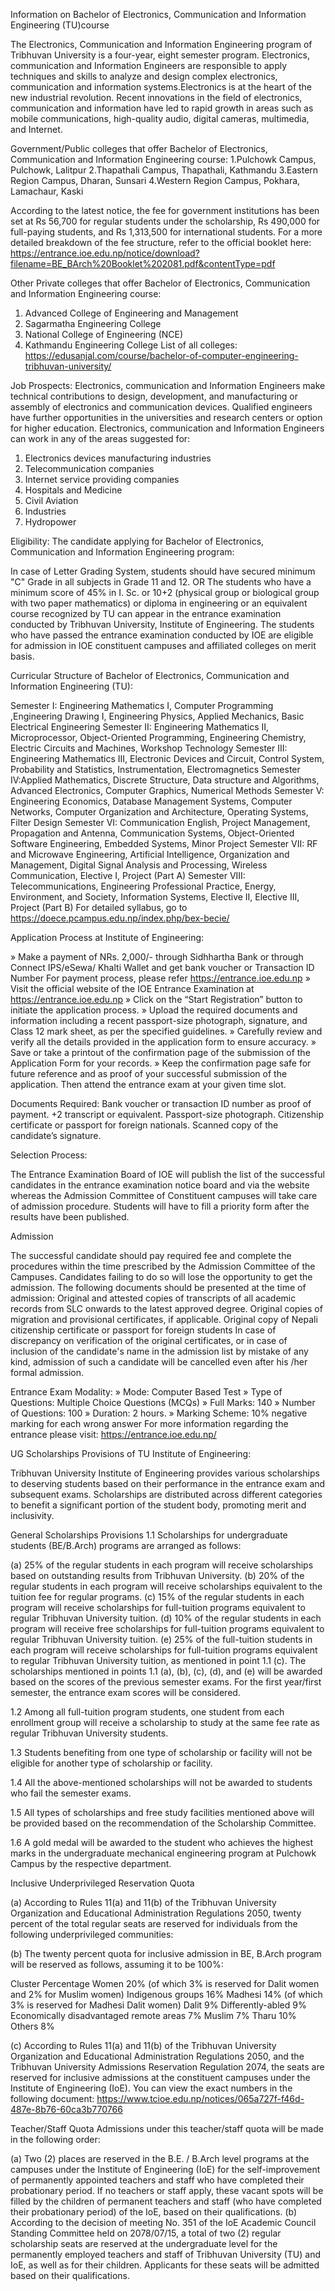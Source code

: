 Information on Bachelor of Electronics, Communication and Information Engineering (TU)course

The Electronics, Communication and Information Engineering program of Tribhuvan University is a four-year, eight semester program. Electronics, communication and Information Engineers are responsible to apply techniques and skills to analyze and design complex electronics, communication and information systems.Electronics is at the heart of the new industrial revolution. Recent innovations in the field of electronics, communication and information have led to rapid growth in areas such as mobile communications, high-quality audio, digital cameras, multimedia, and Internet.

Government/Public colleges that offer Bachelor of Electronics, Communication and Information Engineering course:
1.Pulchowk Campus, Pulchowk, Lalitpur
2.Thapathali Campus, Thapathali, Kathmandu
3.Eastern Region Campus, Dharan, Sunsari
4.Western Region Campus, Pokhara, Lamachaur, Kaski

According to the latest notice, the fee for government institutions has been set at Rs 56,700 for regular students under the scholarship, Rs 490,000 for full-paying students, and Rs 1,313,500 for international students. For a more detailed breakdown of the fee structure, refer to the official booklet here: https://entrance.ioe.edu.np/notice/download?filename=BE_BArch%20Booklet%202081.pdf&contentType=pdf

Other Private colleges that offer Bachelor of Electronics, Communication and Information Engineering course:

1. Advanced College of Engineering and Management
2. Sagarmatha Engineering College
3. National College of Engineering (NCE)
4. Kathmandu Engineering College
   List of all colleges: https://edusanjal.com/course/bachelor-of-computer-engineering-tribhuvan-university/

Job Prospects:
Electronics, communication and Information Engineers make technical contributions to design, development, and manufacturing or assembly of electronics and communication devices. Qualified engineers have further opportunities in the universities and research centers or option for higher education. Electronics, communication and Information Engineers can work in any of the areas suggested for:

1. Electronics devices manufacturing industries
2. Telecommunication companies
3. Internet service providing companies
4. Hospitals and Medicine
5. Civil Aviation
6. Industries
7. Hydropower

Eligibility:
The candidate applying for Bachelor of Electronics, Communication and Information Engineering program:

In case of Letter Grading System, students should have secured minimum "C" Grade in all subjects in Grade 11 and 12.
OR
The students who have a minimum score of 45% in I. Sc. or 10+2 (physical group or biological group with two paper mathematics) or diploma in engineering or an equivalent course recognized by TU can appear in the entrance examination conducted by Tribhuvan University, Institute of Engineering.
The students who have passed the entrance examination conducted by IOE are eligible for admission in IOE constituent campuses and affiliated colleges on merit basis.

Curricular Structure of Bachelor of Electronics, Communication and Information Engineering (TU):

Semester I: Engineering Mathematics I, Computer Programming ,Engineering Drawing I, Engineering Physics, Applied Mechanics, Basic Electrical Engineering
Semester II: Engineering Mathematics II, Microprocessor, Object-Oriented Programming, Engineering Chemistry, Electric Circuits and Machines, Workshop Technology
Semester III: Engineering Mathematics III, Electronic Devices and Circuit, Control System, Probability and Statistics, Instrumentation, Electromagnetics
Semester IV:Applied Mathematics, Discrete Structure, Data structure and Algorithms, Advanced Electronics, Computer Graphics, Numerical Methods
Semester V: Engineering Economics, Database Management Systems, Computer Networks, Computer Organization and Architecture, Operating Systems, Filter Design
Semester VI: Communication English, Project Management, Propagation and Antenna, Communication Systems, Object-Oriented Software Engineering, Embedded Systems, Minor Project
Semester VII: RF and Microwave Engineering, Artificial Intelligence, Organization and Management, Digital Signal Analysis and Processing, Wireless Communication, Elective I, Project (Part A)
Semester VIII: Telecommunications, Engineering Professional Practice, Energy, Environment, and Society, Information Systems, Elective II, Elective III, Project (Part B)
For detailed syllabus, go to https://doece.pcampus.edu.np/index.php/bex-becie/

Application Process at Institute of Engineering:

» Make a payment of NRs. 2,000/- through Sidhhartha Bank or through Connect IPS/eSewa/ Khalti Wallet and get bank voucher or Transaction ID Number For payment process, please refer https://entrance.ioe.edu.np
» Visit the official website of the IOE Entrance Examination at https://entrance.ioe.edu.np
» Click on the “Start Registration” button to initiate the application process.
» Upload the required documents and information including a recent passport-size photograph, signature, and Class 12 mark sheet, as per the specified guidelines.
» Carefully review and verify all the details provided in the application form to ensure accuracy.
» Save or take a printout of the confirmation page of the submission of the Application Form for your records.
» Keep the confirmation page safe for future reference and as proof of your successful submission of the application. Then attend the entrance exam at your given time slot.

Documents Required: Bank voucher or transaction ID number as proof of payment. +2 transcript or equivalent. Passport-size photograph. Citizenship certificate or passport for foreign nationals. Scanned copy of the candidate’s signature.

Selection Process:

The Entrance Examination Board of IOE will publish the list of the successful candidates in the entrance examination notice board and via the website whereas the Admission Committee of Constituent campuses will take care of admission procedure. Students will have to fill a priority form after the results have been published.

Admission

The successful candidate should pay required fee and complete the procedures within the time prescribed by the Admission Committee of the Campuses. Candidates failing to do so will lose the opportunity to get the admission. The following documents should be presented at the time of admission:
Original and attested copies of transcripts of all academic records from SLC onwards to the latest approved degree.
Original copies of migration and provisional certificates, if applicable.
Original copy of Nepali citizenship certificate or passport for foreign students
In case of discrepancy on verification of the original certificates, or in case of inclusion of the candidate's name in the admission list by mistake of any kind, admission of such a candidate will be cancelled even after his /her formal admission.

Entrance Exam Modality:
» Mode: Computer Based Test
» Type of Questions: Multiple Choice Questions (MCQs)
» Full Marks: 140
» Number of Questions: 100
» Duration: 2 hours.
» Marking Scheme: 10% negative marking for each wrong answer
For more information regarding the entrance please visit: https://entrance.ioe.edu.np/

UG Scholarships Provisions of TU Institute of Engineering:

Tribhuvan University Institute of Engineering provides various scholarships to deserving students based on their performance in the entrance exam and subsequent exams. Scholarships are distributed across different categories to benefit a significant portion of the student body, promoting merit and inclusivity.

General Scholarships Provisions
1.1 Scholarships for undergraduate students (BE/B.Arch) programs are arranged as follows:

(a) 25% of the regular students in each program will receive scholarships based on outstanding results from Tribhuvan University.
(b) 20% of the regular students in each program will receive scholarships equivalent to the tuition fee for regular programs.
(c) 15% of the regular students in each program will receive scholarships for full-tuition programs equivalent to regular Tribhuvan University tuition.
(d) 10% of the regular students in each program will receive free scholarships for full-tuition programs equivalent to regular Tribhuvan University tuition.
(e) 25% of the full-tuition students in each program will receive scholarships for full-tuition programs equivalent to regular Tribhuvan University tuition, as mentioned in point 1.1 (c).
The scholarships mentioned in points 1.1 (a), (b), (c), (d), and (e) will be awarded based on the scores of the previous semester exams. For the first year/first semester, the entrance exam scores will be considered.

1.2 Among all full-tuition program students, one student from each enrollment group will receive a scholarship to study at the same fee rate as regular Tribhuvan University students.

1.3 Students benefiting from one type of scholarship or facility will not be eligible for another type of scholarship or facility.

1.4 All the above-mentioned scholarships will not be awarded to students who fail the semester exams.

1.5 All types of scholarships and free study facilities mentioned above will be provided based on the recommendation of the Scholarship Committee.

1.6 A gold medal will be awarded to the student who achieves the highest marks in the undergraduate mechanical engineering program at Pulchowk Campus by the respective department.

Inclusive Underprivileged Reservation Quota

(a) According to Rules 11(a) and 11(b) of the Tribhuvan University Organization and Educational Administration Regulations 2050, twenty percent of the total regular seats are reserved for individuals from the following underprivileged communities:

(b) The twenty percent quota for inclusive admission in BE, B.Arch program will be reserved as follows, assuming it to be 100%:

Cluster Percentage
Women 20% (of which 3% is reserved for Dalit women and 2% for Muslim women)
Indigenous groups 16%
Madhesi 14% (of which 3% is reserved for Madhesi Dalit women)
Dalit 9%
Differently-abled 9%
Economically disadvantaged remote areas 7%
Muslim 7%
Tharu 10%
Others 8%

(c) According to Rules 11(a) and 11(b) of the Tribhuvan University Organization and Educational Administration Regulations 2050, and the Tribhuvan University Admissions Reservation Regulation 2074, the seats are reserved for inclusive admissions at the constituent campuses under the Institute of Engineering (IoE). You can view the exact numbers in the following document: https://www.tcioe.edu.np/notices/065a727f-f46d-487e-8b76-60ca3b770766

Teacher/Staff Quota
Admissions under this teacher/staff quota will be made in the following order:

(a) Two (2) places are reserved in the B.E. / B.Arch level programs at the campuses under the Institute of Engineering (IoE) for the self-improvement of permanently appointed teachers and staff who have completed their probationary period. If no teachers or staff apply, these vacant spots will be filled by the children of permanent teachers and staff (who have completed their probationary period) of the IoE, based on their qualifications.
(b) According to the decision of meeting No. 351 of the IoE Academic Council Standing Committee held on 2078/07/15, a total of two (2) regular scholarship seats are reserved at the undergraduate level for the permanently employed teachers and staff of Tribhuvan University (TU) and IoE, as well as for their children. Applicants for these seats will be admitted based on their qualifications.
